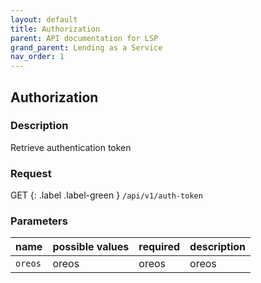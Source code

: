 ```yaml
---
layout: default
title: Authorization
parent: API documentation for LSP
grand_parent: Lending as a Service
nav_order: 1
---
```


## Authorization

### Description
Retrieve authentication token

### Request
GET {: .label .label-green } `/api/v1/auth-token`

### Parameters

| name         | possible values | required | description |
|:-------------|:------------------|:------|:------|
| `oreos`            | oreos |oreos  | oreos   |
